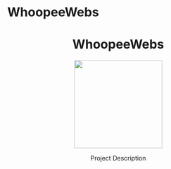 # WhoopeeWebs
<h1 align="center">WhoopeeWebs</h1>
<p align="center">
    <img src=img/logo.png height=200>
</p>
<p align="center">Project Description</p>





